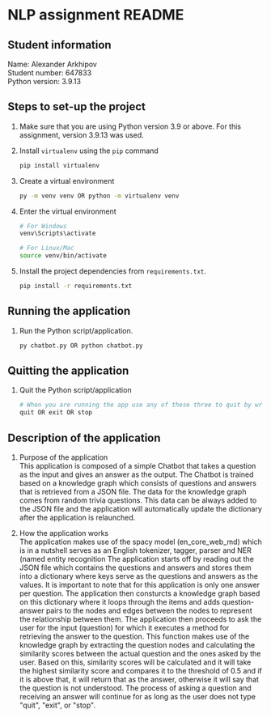# NLP assignment README


## Student information

Name: Alexander Arkhipov<br>
Student number: 647833<br>
Python version: 3.9.13


## Steps to set-up the project

1. Make sure that you are using Python version 3.9 or above. For this assignment, version 3.9.13 was used.

2. Install `virtualenv` using the `pip` command

   ```bash
   pip install virtualenv
   ```

3. Create a virtual environment

   ```bash
   py -m venv venv OR python -m virtualenv venv
   ```

4. Enter the virtual environment

   ```bash
   # For Windows
   venv\Scripts\activate

   # For Linux/Mac
   source venv/bin/activate
   ```
5. Install the project dependencies from `requirements.txt`.

   ```bash
   pip install -r requirements.txt
   ```

## Running the application

1. Run the Python script/application.

   ```bash
   py chatbot.py OR python chatbot.py
   ```

## Quitting the application

1. Quit the Python script/application

   ```bash
   # When you are running the app use any of these three to quit by writing them into the console
   quit OR exit OR stop
   ```

## Description of the application

1. Purpose of the application<br>
   This application is composed of a simple Chatbot that takes a question as the input and gives an answer as the output. 
   The Chatbot is trained based on a knowledge graph which consists of questions and answers that is retrieved from a JSON file.
   The data for the knowledge graph comes from random trivia questions. This data can be always added to the JSON file and the application will automatically update the dictionary after the application is relaunched.

2. How the application works<br>
   The application makes use of the spacy model (en_core_web_md) which is in a nutshell serves as an English tokenizer, tagger, parser and NER (named entity recognition
   The application starts off by reading out the JSON file which contains the questions and answers and stores them into a dictionary where keys serve as the questions and answers as the values. It is important to note that for this application is only one answer per question.
   The application then consturcts a knowledge graph based on this dictionary where it loops through the items and adds question-answer pairs to the nodes and edges between the nodes to represent the relationship between them.
   The application then proceeds to ask the user for the input (question) for which it executes a method for retrieving the answer to the question.
   This function makes use of the knowledge graph by extracting the question nodes and calculating the similarity scores between the actual question and the ones asked by the user.
   Based on this, similarity scores will be calculated and it will take the highest similarity score and compares it to the threshold of 0.5 and if it is above that, it will return that as the answer, otherwise it will say that the question is not understood.
   The process of asking a question and receiving an answer will continue for as long as the user does not type "quit", "exit", or "stop".
   